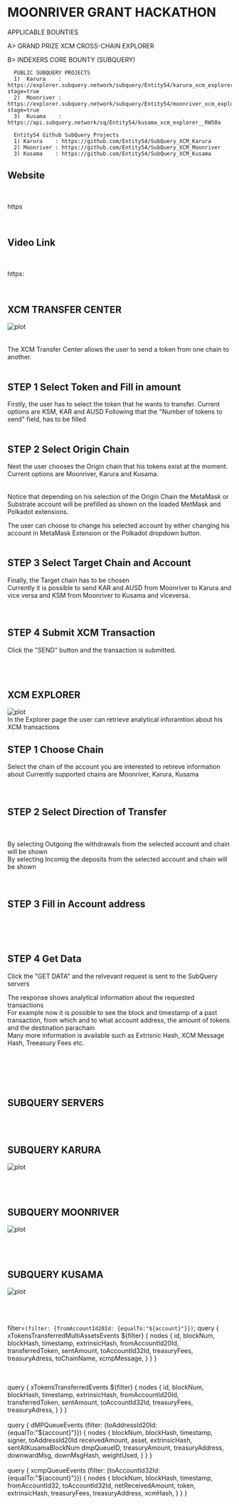 # MOONRIVER GRANT HACKATHON
APPLICABLE BOUNTIES

A> GRAND PRIZE  XCM CROSS-CHAIN EXPLORER

B> INDEXERS CORE BOUNTY (SUBQUERY)

      PUBLIC SUBQUERY PROJECTS
      1)  Karura    : https://explorer.subquery.network/subquery/Entity54/karura_xcm_explorer?stage=true
      2)  Moonriver : https://explorer.subquery.network/subquery/Entity54/moonriver_xcm_explorer?stage=true
      3)  Kusama    : https://api.subquery.network/sq/Entity54/kusama_xcm_explorer__RW50a

      Entity54 Github SubQuery Projects
      1) Karura    : https://github.com/Entity54/SubQuery_XCM_Karura
      2) Moonriver : https://github.com/Entity54/SubQuery_XCM_Moonriver
      3) Kusama    : https://github.com/Entity54/SubQuery_XCM_Kusama


## Website
<br>
<p> https</p>
<br>

## Video Link
<br>
<p> https: </p>
<br>




## XCM TRANSFER CENTER 
![plot](./Printscreens/XCMTransferCenter.png)
<br>
<br>
<br>
The XCM Transfer Center allows the user to send a token from one chain to another.<br>
<br>

## STEP 1 Select Token and Fill in amount
Firstly, the user has to select the token that he wants to transfer.
Current options are KSM, KAR and AUSD
Following that the "Number of tokens to send" field, has to be filled
<br>
<br>

## STEP 2 Select Origin Chain
Next the user chooses the Origin chain that his tokens exist at the moment.
Current options are Moonriver, Karura and Kusama.<br>
<br>
<br>
Notice that depending on his selection of the Origin Chain the MetaMask or Substrate account will be prefilled as shown on the loaded MetMask and Polkadot extensions.<br>

The user can choose to change his selected account by either changing his account in MetaMask Extension or the Polkadot dropdown button.<br>
<br>

## STEP 3 Select Target Chain and Account
Finally, the Target chain has to be chosen<br>
Currently it is possible to send KAR and AUSD from Moonriver to Karura and vice versa
and KSM from Moonriver to Kusama and viceversa.<br>
<br>
<br>

## STEP 4 Submit XCM Transaction
Click the "SEND" button and the transaction is submitted.<br>
<br>
<br>
<br>


## XCM EXPLORER
![plot](./Printscreens/XCM_Explorer.png)
<br>
In the Explorer page the user can retrieve analytical inforamtion about his XCM transactions

## STEP 1 Choose Chain
Select the chain of the account you are interested to retireve information about
Currently supported chains are Moonriver, Karura, Kusama <br>
<br>
<br>

## STEP 2 Select Direction of Transfer
<br>
<br>
By selecting Outgoing the withdrawals from the selected account and chain will be shown<br>
By selecting Incomig the deposits from the selected account and chain will be shown<br>
<br>
<br>
 
## STEP 3 Fill in Account address  
<br>
<br>
<br>

## STEP 4 Get Data 
Click the "GET DATA" and the relvevant request is sent to the SubQuery servers<br>

The response shows analytical information about the requested transactions<br>
For example now it is possible to see the block and timestamp of a past transaction, from which and to what account address, the amount of tokens and the destination parachain<br>
Many more information is available such as Extrisnic Hash, XCM Message Hash, Treeasury Fees etc.
<br>
<br>
<br>
<br>
<br>
<br>


## SUBQUERY SERVERS
<br>
<br>

## SUBQUERY KARURA
![plot](./Printscreens/SubQuery_Entity54_Karura.png)
<br>
<br>
<br>
<br>

## SUBQUERY MOONRIVER
![plot](./Printscreens/SubQuery_Entity54_MOVR.png)
<br>
<br>
<br>
<br>


## SUBQUERY KUSAMA
![plot](./Printscreens/SubQuery_Entity54_Kusama.png)
<br>
<br>
<br>
<br>



filter=`(filter: {fromAccountId20Id: {equalTo:"${account}"}})`;
query {
               xTokensTransferredMultiAssetsEvents  ${filter}  {
                  nodes   {
                              id,
                              blockNum,
                              blockHash,
                              timestamp,
                              extrinsicHash,
                              fromAccountId20Id,
                              transferredToken,
                              sentAmount,
                              toAccountId32Id,
                              treasuryFees,
                              treasuryAdress,
                              toChainName,
                              xcmpMessage,
                           }
               }
            }



<br>
<br>        
query {
      xTokensTransferredEvents  ${filter}  {
         nodes   {
                     id,
                     blockNum,
                     blockHash,
                     timestamp,
                     extrinsicHash,
                     fromAccountId20Id,
                     transferredToken,
                     sentAmount,
                     toAccountId32Id,
                     treasuryFees,
                     treasuryAdress,
                  }
      }
   }



<br>
<br>   
query {
      dMPQueueEvents  (filter: {toAddressId20Id: {equalTo:"${account}"}})  {
         nodes   {
                     blockNum,
                     blockHash,
                     timestamp,
                     signer,
                     toAddressId20Id 
                     receivedAmount,
                     asset,
                     extrinsicHash,
                     sentAtKusamaBlockNum
                     dmpQueueID,
                     treasuryAmount,
                     treasuryAddress,
                     downwardMsg,
                     downMsgHash,
                     weightUsed,
                  }
      }
   }

<br>
<br>   
query {
      xcmpQueueEvents  (filter: {toAccountId32Id: {equalTo:"${account}"}})  {
         nodes   {
                     blockNum,
                     blockHash,
                     timestamp,
                     fromAccountId32,
                     toAccountId32Id,
                     netReceivedAmount,
                     token,
                     extrinsicHash,
                     treasuryFees,
                     treasuryAddress,
                     xcmHash,
                  }
      }
   }








